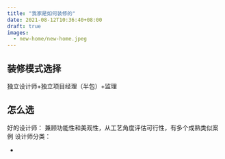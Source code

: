 ```yaml
---
title: "我家是如何装修的"
date: 2021-08-12T10:36:40+08:00
draft: true
images:
  - new-home/new-home.jpeg
---
```


## 装修模式选择

独立设计师+独立项目经理（半包）+监理

## 怎么选

好的设计师： 兼顾功能性和美观性，从工艺角度评估可行性，有多个成熟类似案例
设计师分类：

-
